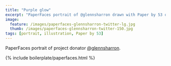 ```yaml
---
title: "Purple glow"
excerpt: "PaperFaces portrait of @glennsharron drawn with Paper by 53 on an iPad."
image: 
  feature: /images/paperfaces-glennsharron-twitter-lg.jpg
  thumb: /images/paperfaces-glennsharron-twitter-150.jpg
tags: [portrait, illustration, Paper by 53]
---
```


PaperFaces portrait of project donator [@glennsharron](http://twitter.com/glennsharron).

{% include boilerplate/paperfaces.html %}
